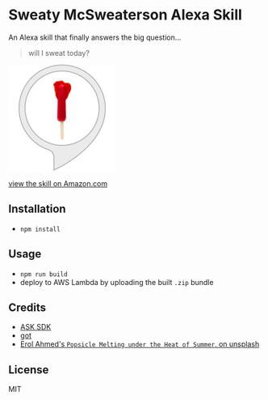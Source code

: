 # Sweaty McSweaterson Alexa Skill

An Alexa skill that finally answers the big question...

> will I sweat today?

![melting popsicle](./assets/sweatySkillIcon.png)

[view the skill on Amazon.com](https://amazon.com/edm00se-Sweaty-McSweaterson/dp/B07K16B9VV/)


## Installation

- `npm install`

## Usage

- `npm run build`
- deploy to AWS Lambda by uploading the built `.zip` bundle

## Credits

- [ASK SDK](https://npm.im/ask-sdk)
- [got](https://npm.im/got)
- [Erol Ahmed's `Popsicle Melting under the Heat of Summer`, on unsplash](https://unsplash.com/photos/fhWNnHmW40Y)

## License

MIT